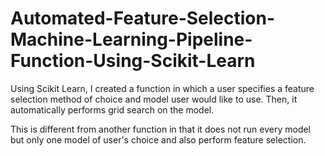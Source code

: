 # Automated-Feature-Selection-Machine-Learning-Pipeline-Function-Using-Scikit-Learn

Using Scikit Learn, I created a function in which a user specifies a feature selection method of choice and model user would like to use. Then, it automatically performs grid search on the model. 

This is different from another function in that it does not run every model but only one model of user's choice and also perform feature selection.
